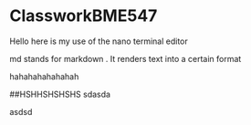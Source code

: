 # ClassworkBME547

Hello here is my use of the nano terminal editor 

md stands for markdown . It renders text into a certain format




hahahahahahahah

##HSHHSHSHSHS
sdasda


asdsd
